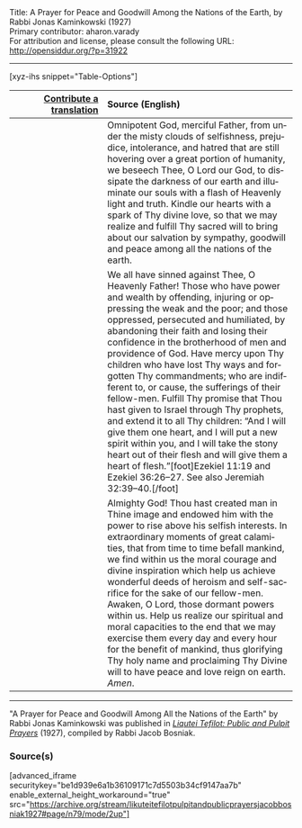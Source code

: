<html>
<head></head>
<body>
Title: A Prayer for Peace and Goodwill Among the Nations of the Earth, by Rabbi Jonas Kaminkowski (1927)<br />
Primary contributor: aharon.varady<br />
For attribution and license, please consult the following URL: <a href="http://opensiddur.org/?p=31922">http://opensiddur.org/?p=31922</a>
<p />
<hr />

[xyz-ihs snippet="Table-Options"]<table style="margin-left: auto; margin-right: auto;" class="draggable">
<thead><tr><th id="x" style="text-align: right;"><a href="/translate/" target="_blank" rel="noopener">Contribute a translation</a></th><th style="text-align: left;">Source (English)</th></tr></thead>
<tbody>
<tr><td style="vertical-align:top;" width="33%">
<div class="liturgy" lang="he">

</span></div></td>
 
<td style="vertical-align:top;">
<div class="english" lang="en">
Omnipotent God, merciful Father, 
from under the misty clouds of selfishness, 
prejudice, 
intolerance, 
and hatred 
that are still hovering over a great portion of humanity, 
we beseech Thee, O Lord our God, 
to dissipate the darkness of our earth 
and illuminate our souls 
with a flash of Heavenly light and truth. 
Kindle our hearts 
with a spark of Thy divine love, 
so that we may realize and fulfill 
Thy sacred will to bring about our salvation 
by sympathy, 
goodwill 
and peace 
among all the nations of the earth. 
</div></td></tr>


<tr><td style="vertical-align:top;">
<div class="liturgy" lang="he">

</span></div></td>
 
<td style="vertical-align:top;">
<div class="english" lang="en">
We all have sinned against Thee, O Heavenly Father! 
Those who have power and wealth 
by offending, injuring or oppressing 
the weak and the poor; 
and those oppressed, persecuted and humiliated, 
by abandoning their faith 
and losing their confidence 
in the brotherhood of men 
and providence of God. 
Have mercy upon Thy children 
who have lost Thy ways 
and forgotten Thy commandments; 
who are indifferent to, 
or cause, 
the sufferings of their fellow-men. 
Fulfill Thy promise 
that Thou hast given to Israel through Thy prophets, 
and extend it to all Thy children: 
“And I will give them one heart, 
and I will put a new spirit within you, 
and I will take the stony heart out of their flesh 
and will give them a heart of flesh.”[foot]Ezekiel 11:19 and Ezekiel 36:26–27. See also Jeremiah 32:39–40.[/foot]
</div></td></tr>


<tr><td style="vertical-align:top;">
<div class="liturgy" lang="he">

</span></div></td>
 
<td style="vertical-align:top;">
<div class="english" lang="en">
Almighty God! 
Thou hast created man in Thine image 
and endowed him with the power 
to rise above his selfish interests. 
In extraordinary moments of great calamities, 
that from time to time befall mankind, 
we find within us the moral courage 
and divine inspiration 
which help us achieve wonderful deeds 
of heroism and self-sacrifice 
for the sake of our fellow-men. 
Awaken, O Lord, those dormant powers within us. 
Help us realize our spiritual and moral capacities 
to the end that we may exercise them 
every day and every hour for the benefit of mankind, 
thus glorifying Thy holy name 
and proclaiming Thy Divine will 
to have peace and love reign on earth. 
<em>Amen</em>. 
</div></td></tr>
</tbody></table>

<hr />

"A Prayer for Peace and Goodwill Among All the Nations of the Earth" by Rabbi Jonas Kaminkowski was published in <em><a href="/?p=27967">Liqutei Tefilot: Public and Pulpit Prayers</a></em> (1927), compiled by Rabbi Jacob Bosniak.

<h3>Source(s)</h3>

[advanced_iframe securitykey="be1d939e6a1b36109171c7d5503b34cf9147aa7b" enable_external_height_workaround="true" src="https://archive.org/stream/likuteitefilotpulpitandpublicprayersjacobbosniak1927#page/n79/mode/2up"]

&nbsp;
</body>
</html>